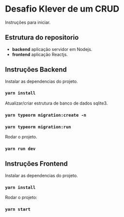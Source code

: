 # Desafio Klever de um CRUD

Instruções para iniciar.

## Estrutura do repositorio

- **backend** aplicação servidor em Nodejs.
- **frontend** aplicação Reactjs.


## Instruções Backend


Instalar as dependencias do projeto.
### `yarn install`

Atualizar/criar estrutura de banco de dados sqlite3.
### `yarn typeorm migration:create -n`
### `yarn typeorm migration:run`

Rodar o projeto.
### `yarn run dev`


## Instruções Frontend


Instalar as dependencias do projeto.

### `yarn install`


Rodar o projeto:
### `yarn start`
